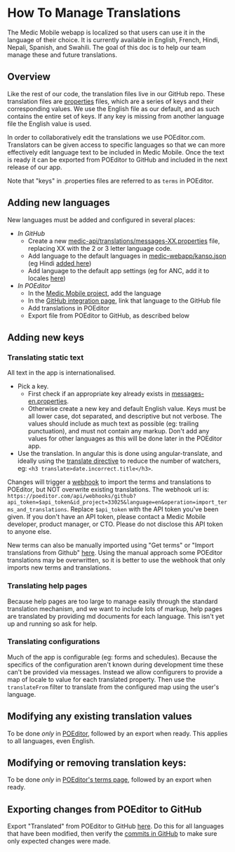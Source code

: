 # How To Manage Translations

The Medic Mobile webapp is localized so that users can use it in the language of their choice. It is currently available in English, French, Hindi, Nepali, Spanish, and Swahili. The goal of this doc is to help our team manage these and future translations.

## Overview
Like the rest of our code, the translation files live in our GitHub repo. These translation files are [properties](https://en.wikipedia.org/wiki/.properties) files, which are a series of keys and their corresponding values. We use the English file as our default, and as such contains the entire set of keys. If any key is missing from another language file the English value is used.

In order to collaboratively edit the translations we use POEditor.com. Translators can be given access to specific languages so that we can more effectively edit language text to be included in Medic Mobile. Once the text is ready it can be exported from POEditor to GitHub and included in the next release of our app.

Note that "keys" in .properties files are referred to as `terms` in POEditor.

## Adding new languages
New languages must be added and configured in several places:
- *In GitHub*
  - Create a new [medic-api/translations/messages-XX.properties](https://github.com/medic/medic-api/blob/develop/translations/) file, replacing XX with the 2 or 3 letter language code.
  - Add language to the default languages in [medic-webapp/kanso.json](https://github.com/medic/medic-webapp/blob/develop/kanso.json) (eg Hindi [added here](https://github.com/medic/medic-webapp/commit/2addeef48db0e949988bddbfdb006c319d5771e2))
  - Add language to the default app settings (eg for ANC, add it to locales [here](https://github.com/medic/medic-data/blob/master/data/generic-anc/diy/app-settings.json))
- *In POEditor*
  - In the [Medic Mobile project](https://poeditor.com/projects/view?id=33025), add the language
  - In the [GitHub integration page](https://poeditor.com/github/projects), link that language to the GitHub file
  - Add translations in POEditor
  - Export file from POEditor to GitHub, as described below

## Adding new keys

### Translating static text

All text in the app is internationalised.

- Pick a key.
  - First check if an appropriate key already exists in [messages-en.properties](https://github.com/medic/medic-api/blob/develop/translations/messages-en.properties).
  - Otherwise create a new key and default English value. Keys must be all lower case, dot separated, and descriptive but not verbose. The values should include as much text as possible (eg: trailing punctuation), and must not contain any markup. Don't add any values for other languages as this will be done later in the POEditor app.
- Use the translation. In angular this is done using angular-translate, and ideally using the [translate directive](http://angular-translate.github.io/docs/#/guide/05_using-translate-directive) to reduce the number of watchers, eg: `<h3 translate>date.incorrect.title</h3>`.

Changes will trigger a [webhook](https://github.com/medic/medic-api/settings/hooks) to import the terms and translations to POEditor, but NOT overwrite existing translations. The webhook url is: `https://poeditor.com/api/webhooks/github?api_token=$api_token&id_project=33025&language=en&operation=import_terms_and_translations`. Replace `$api_token` with the API token you've been given. If you don't have an API token, please contact a Medic Mobile developer, product manager, or CTO. Please do not disclose this API token to anyone else.

New terms can also be manually imported using "Get terms" or "Import translations from Github" [here](https://poeditor.com/github/projects). Using the manual approach some POEditor translations may be overwritten, so it is better to use the webhook that only imports new terms and translations.

### Translating help pages

Because help pages are too large to manage easily through the standard translation mechanism, and we want to include lots of markup, help pages are translated by providing md documents for each language. This isn't yet up and running so ask for help.

### Translating configurations

Much of the app is configurable (eg: forms and schedules). Because the specifics of the configuration aren't known during development time these can't be provided via messages. Instead we allow configurers to provide a map of locale to value for each translated property. Then use the `translateFrom` filter to translate from the configured map using the user's language.

## Modifying any existing translation values
To be done *only* in [POEditor](https://poeditor.com/projects/po_edit?id_language=43&id=33025), followed by an export when ready. This applies to all languages, even English.

## Modifying or removing translation keys:
To be done *only* in [POEditor's terms page](https://poeditor.com/projects/view_terms?id=33025), followed by an export when ready.

## Exporting changes from POEditor to GitHub
Export "Translated" from POEditor to GitHub [here](https://poeditor.com/github/projects).
Do this for all languages that have been modified, then verify the [commits in GitHub](https://github.com/medic/medic-api/commits/develop?author=medic-translators
) to make sure only expected changes were made.
